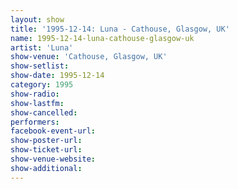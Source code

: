 ```yaml
---
layout: show
title: '1995-12-14: Luna - Cathouse, Glasgow, UK'
name: 1995-12-14-luna-cathouse-glasgow-uk
artist: 'Luna'
show-venue: 'Cathouse, Glasgow, UK'
show-setlist: 
show-date: 1995-12-14
category: 1995
show-radio: 
show-lastfm: 
show-cancelled: 
performers: 
facebook-event-url: 
show-poster-url: 
show-ticket-url: 
show-venue-website: 
show-additional: 
---
```


